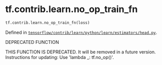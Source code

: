 <div itemscope itemtype="http://developers.google.com/ReferenceObject">
<meta itemprop="name" content="tf.contrib.learn.no_op_train_fn" />
<meta itemprop="path" content="Stable" />
</div>

# tf.contrib.learn.no_op_train_fn

``` python
tf.contrib.learn.no_op_train_fn(loss)
```



Defined in [`tensorflow/contrib/learn/python/learn/estimators/head.py`](/code/stable/tensorflow/contrib/learn/python/learn/estimators/head.py).

DEPRECATED FUNCTION

THIS FUNCTION IS DEPRECATED. It will be removed in a future version.
Instructions for updating:
Use 'lambda _: tf.no_op()'.